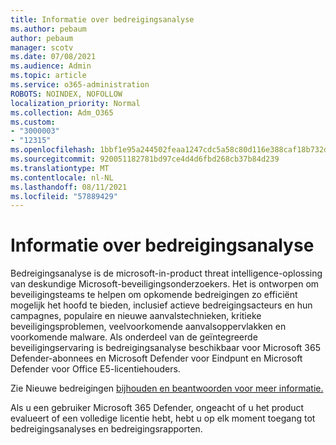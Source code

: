 ```yaml
---
title: Informatie over bedreigingsanalyse
ms.author: pebaum
author: pebaum
manager: scotv
ms.date: 07/08/2021
ms.audience: Admin
ms.topic: article
ms.service: o365-administration
ROBOTS: NOINDEX, NOFOLLOW
localization_priority: Normal
ms.collection: Adm_O365
ms.custom:
- "3000003"
- "12315"
ms.openlocfilehash: 1bbf1e95a244502feaa1247cdc5a58c80d116e388caf18b732d6ba0b85039418
ms.sourcegitcommit: 920051182781bd97ce4d4d6fbd268cb37b84d239
ms.translationtype: MT
ms.contentlocale: nl-NL
ms.lasthandoff: 08/11/2021
ms.locfileid: "57889429"
---
```

# <a name="about-threat-analytics"></a>Informatie over bedreigingsanalyse

Bedreigingsanalyse is de microsoft-in-product threat intelligence-oplossing van deskundige Microsoft-beveiligingsonderzoekers. Het is ontworpen om beveiligingsteams te helpen om opkomende bedreigingen zo efficiënt mogelijk het hoofd te bieden, inclusief actieve bedreigingsacteurs en hun campagnes, populaire en nieuwe aanvalstechnieken, kritieke beveiligingsproblemen, veelvoorkomende aanvalsoppervlakken en voorkomende malware. Als onderdeel van de geïntegreerde beveiligingservaring is bedreigingsanalyse beschikbaar voor Microsoft 365 Defender-abonnees en Microsoft Defender voor Eindpunt en Microsoft Defender voor Office E5-licentiehouders. 

Zie Nieuwe bedreigingen [bijhouden en beantwoorden voor meer informatie.](https://docs.microsoft.com/microsoft-365/security/defender/threat-analytics)

Als u een gebruiker Microsoft 365 Defender, ongeacht of u het product evalueert of een volledige licentie hebt, hebt u op elk moment toegang tot bedreigingsanalyses en bedreigingsrapporten. 